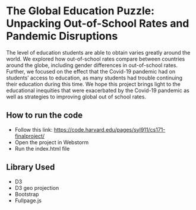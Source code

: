 # The Global Education Puzzle: Unpacking Out-of-School Rates and Pandemic Disruptions
The level of education students are able to obtain varies greatly around the world. We explored how out-of-school rates compare between countries around the globe, including gender differences in out-of-school rates. Further, we focused on the effect that the Covid-19 pandemic had on students’ access to education, as many students had trouble continuing their education during this time. We hope this project brings light to the educational inequities that were exacerbated by the Covid-19 pandemic as well as strategies to improving global out of school rates. 

## How to run the code
* Follow this link: https://code.harvard.edu/pages/syl911/cs171-finalproject/
* Open the project in Webstorm
* Run the index.html file 

## Library Used
* D3
* D3 geo projection 
* Bootstrap
* Fullpage.js
